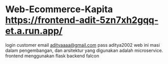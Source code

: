 # Web-Ecommerce-Kapita https://frontend-adit-5zn7xh2gqq-et.a.run.app/ 
login customer email adityaaaa@gmail.com pass aditya2002
web ini masi dalam pengembangan, dan arsitektur yang digunakan adalah microservice. 
frontend menggunakan flask
backend falcon 

